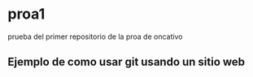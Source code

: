 # proa1
prueba del primer repositorio de la proa de oncativo
## Ejemplo  de como usar git usando un sitio web
